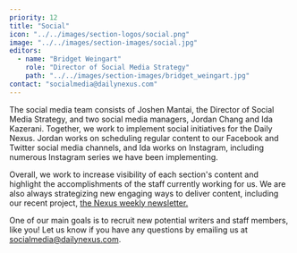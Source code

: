 ```yaml
---
priority: 12
title: "Social"
icon: "../../images/section-logos/social.png"
image: "../../images/section-images/social.jpg"
editors:
  - name: "Bridget Weingart"
    role: "Director of Social Media Strategy"
    path: "../../images/section-images/bridget_weingart.jpg"
contact: "socialmedia@dailynexus.com"
---
```

The social media team consists of Joshen Mantai, the Director of Social Media Strategy, and two social media managers, Jordan Chang and Ida Kazerani. Together, we work to implement social initiatives for the Daily Nexus. Jordan works on scheduling regular content to our Facebook and Twitter social media channels, and Ida works on Instagram, including numerous Instagram series we have been implementing.
 
Overall, we work to increase visibility of each section's content and highlight the accomplishments of the staff currently working for us. We are also always strategizing new engaging ways to deliver content, including our recent project, [the Nexus weekly newsletter.](https://dailynexus.us19.list-manage.com/subscribe?u=c7afb6c46dbbdcd7bb0bd8919&id=7220084bdc)
 
One of our main goals is to recruit new potential writers and staff members, like you! Let us know if you have any questions by emailing us at [socialmedia@dailynexus.com](mailto:socialmedia@dailynexus.com).